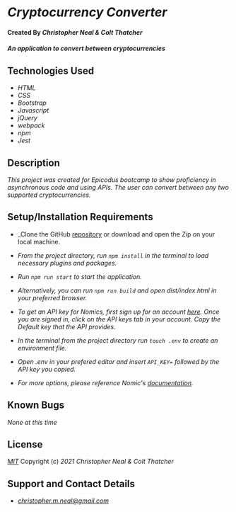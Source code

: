 # _Cryptocurrency Converter_

#### Created By _**Christopher Neal & Colt Thatcher**_

#### _An application to convert between cryptocurrencies_

## Technologies Used

* _HTML_
* _CSS_
* _Bootstrap_
* _Javascript_
* _jQuery_
* _webpack_
* _npm_
* _Jest_

## Description

_This project was created for Epicodus bootcamp to show proficiency in asynchronous code and using APIs. The user can convert between any two supported cryptocurrencies._

## Setup/Installation Requirements

* _Clone the GitHub [repository](https://github.com/christophermneal/crypto-api-practice) or download and open the Zip on your local machine.
* _From the project directory, run `npm install` in the terminal to load necessary plugins and packages._
* _Run `npm run start` to start the application._
* _Alternatively, you can run `npm run build` and open dist/index.html in your preferred browser._

* _To get an API key for Nomics, first sign up for an account [here](https://p.nomics.com/cryptocurrency-bitcoin-api). Once you are signed in, click on the API keys tab in your account. Copy the Default key that the API provides._
* _In the terminal from the project directory run `touch .env` to create an environment file._
* _Open .env in your prefered editor and insert `API_KEY=` followed by the API key you copied._

* _For more options, please reference Nomic's [documentation](https://nomics.com/docs/)._

## Known Bugs

_None at this time_

## License

_[MIT](https://opensource.org/licenses/MIT)_
Copyright (c) _2021_ _Christopher Neal & Colt Thatcher_

## Support and Contact Details
* _[christopher.m.neal@gmail.com](mailto:christopher.m.neal@gmail.com)_

